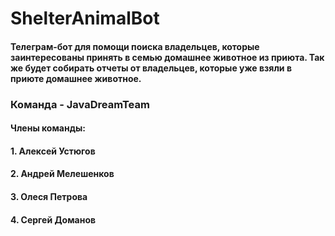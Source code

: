 # ShelterAnimalBot

#### Телеграм-бот для помощи поиска владельцев, которые заинтересованы принять в семью домашнее животное из приюта. Так же будет собирать отчеты от владельцев, которые уже взяли в приюте домашнее животное.

### Команда - JavaDreamTeam

#### Члены команды:

#### 1. Алексей Устюгов   
#### 2. Андрей Мелешенков   
#### 3. Олеся Петрова    
#### 4. Сергей Доманов    
